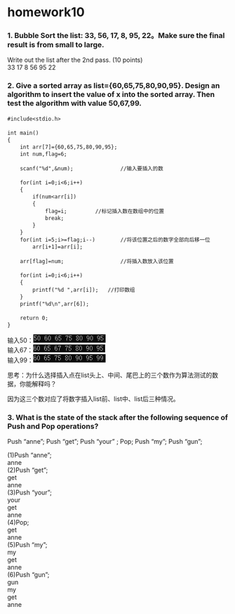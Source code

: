# homework10

### 1. Bubble Sort the list: 33, 56, 17, 8, 95, 22。Make sure the final result is from small to large.


Write out the list after the 2nd pass. (10 points)<br/>
33 17 8 56 95 22<br/>

### 2. Give a sorted array as list={60,65,75,80,90,95}. Design an algorithm to insert the value of x into the sorted array. Then test the algorithm with value 50,67,99.

    #include<stdio.h>

    int main()
    {
	    int arr[7]={60,65,75,80,90,95};
	    int num,flag=6;
	
	    scanf("%d",&num);               //输入要插入的数
	
	    for(int i=0;i<6;i++)
	    {
		    if(num<arr[i])
		    {
			    flag=i;         //标记插入数在数组中的位置
			    break;
		    }
	    }
	    for(int i=5;i>=flag;i--)        //将该位置之后的数字全部向后移一位
		    arr[i+1]=arr[i];
	
	    arr[flag]=num;                  //将插入数放入该位置
	
	    for(int i=0;i<6;i++)            
	    {
		    printf("%d ",arr[i]);   //打印数组
	    }
	    printf("%d\n",arr[6]);
	
	    return 0;
    }

输入50：![](images/hw10/50.png)<br/>
输入67：![](images/hw10/67.png)<br/>
输入99：![](images/hw10/99.png)<br/>

思考：为什么选择插入点在list头上、中间、尾巴上的三个数作为算法测试的数据，你能解释吗？<br/>

因为这三个数对应了将数字插入list前、list中、list后三种情况。<br/>

### 3. What is the state of the stack after the following sequence of Push and Pop operations?

Push “anne”; Push “get”; Push “your” ; Pop; Push “my”; Push “gun”; <br/>

(1)Push “anne”;<br/>
anne<br/>
(2)Push “get”;<br/>
get<br/>
anne<br/>
(3)Push “your”;<br/>
your<br/>
get<br/>
anne<br/>
(4)Pop;<br/>
get<br/>
anne<br/>
(5)Push “my”;<br/>
my<br/>
get<br/>
anne<br/>
(6)Push “gun”;<br/>
gun<br/>
my<br/>
get<br/>
anne<br/>